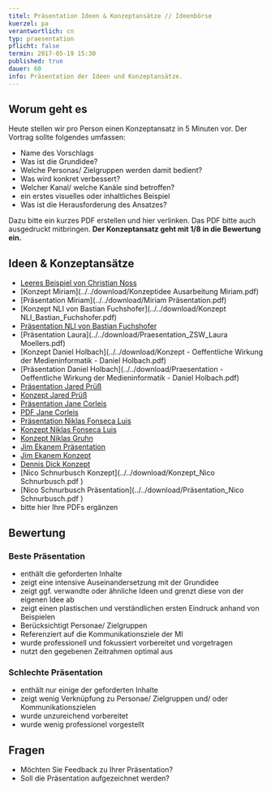 ```yaml
---
titel: Präsentation Ideen & Konzeptansätze // Ideenbörse
kuerzel: pa
verantwortlich: cn
typ: praesentation
pflicht: false
termin: 2017-05-19 15:30
published: true
dauer: 60
info: Präsentation der Ideen und Konzeptansätze.
---
```


## Worum geht es

Heute stellen wir pro Person einen Konzeptansatz in 5 Minuten vor. Der Vortrag sollte folgendes umfassen:
- Name des Vorschlags 
- Was ist die Grundidee?
- Welche Personas/ Zielgruppen werden damit bedient?
- Was wird konkret verbessert?
- Welcher Kanal/ welche Kanäle sind betroffen?
- ein erstes visuelles oder inhaltliches Beispiel
- Was ist die Herausforderung des Ansatzes?

Dazu bitte ein kurzes PDF erstellen und hier verlinken. Das PDF bitte auch ausgedruckt mitbringen. **Der Konzeptansatz geht mit 1/8 in die Bewertung ein.**

## Ideen & Konzeptansätze
- [Leeres Beispiel von Christian Noss](../../download/fr-praesentation-ideen.pdf)
- [Konzept Miriam](../../download/Konzeptidee Ausarbeitung Miriam.pdf)
- [Präsentation Miriam](../../download/Miriam Präsentation.pdf)
- [Konzept NLI von Bastian Fuchshofer](../../download/Konzept NLI_Bastian_Fuchshofer.pdf)
- [Präsentation NLI von Bastian Fuchshofer](../../download/Präsentation_NLI_Bastian_Fuchshofer.pdf)
- [Präsentation Laura](../../download/Praesentation_ZSW_Laura Moellers.pdf)
- [Konzept Daniel Holbach](../../download/Konzept - Oeffentliche Wirkung der Medieninformatik - Daniel Holbach.pdf)
- [Präsentation Daniel Holbach](../../download/Praesentation - Oeffentliche Wirkung der Medieninformatik - Daniel Holbach.pdf)
- [Präsentation Jared Prüß](../../download/VisuelleObjekte-Praese.pdf)
- [Konzept Jared Prüß](../../download/VisuelleObjekte.pdf)
- [Präsentation Jane Corleis](../../download/Jane_dk_Praesentation.pdf)
- [PDF Jane Corleis](../../download/Jane_dk_PDF.pdf)
- [Präsentation Niklas Fonseca Luis](../../download/Präsentation_Farben-Niklas_Fonseca_Luis.pdf)
- [Konzept Niklas Fonseca Luis](../../download/Konzept_Farben-Niklas_Fonseca_Luis.pdf)
- [Konzept Niklas Gruhn](../../download/Konzeptidee%20-%20Niklas%20Gruhn.pdf)
- [Jim Ekanem Präsentation](../../download/Präsi_Jim_Typographie.pdf )
- [Jim Ekanem Konzept](../../download/Konzept_Jim_Typographie.pdf  )
- [Dennis Dick Konzept](../../download/Bildsprache_Dennis_Dick.pdf )
- [Nico Schnurbusch Konzept](../../download/Konzept_Nico Schnurbusch.pdf )
- [Nico Schnurbusch Präsentation](../../download/Präsentation_Nico Schnurbusch.pdf )
- bitte hier Ihre PDFs ergänzen

## Bewertung

### Beste Präsentation
- enthält die geforderten Inhalte
- zeigt eine intensive Auseinandersetzung mit der Grundidee
- zeigt ggf. verwandte oder ähnliche Ideen und grenzt diese von der eigenen Idee ab
- zeigt einen plastischen und verständlichen ersten Eindruck anhand von Beispielen
- Berücksichtigt Personae/ Zielgruppen
- Referenziert auf die Kommunikationsziele der MI
- wurde professionell und fokussiert vorbereitet und vorgetragen
- nutzt den gegebenen Zeitrahmen optimal aus

### Schlechte Präsentation
- enthält nur einige der geforderten Inhalte
- zeigt wenig Verknüpfung zu Personae/ Zielgruppen und/ oder Kommunikationszielen
- wurde unzureichend vorbereitet
- wurde wenig professionel vorgestellt
 

## Fragen
- Möchten Sie Feedback zu Ihrer Präsentation?
- Soll die Präsentation aufgezeichnet werden?
